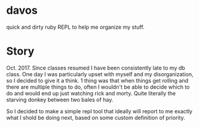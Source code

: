 # davos
quick and dirty ruby REPL to help me organize my stuff.

# Story

Oct. 2017. Since classes resumed I have been consistently late to my db class. One day I was particularly upset with myself and 
my disorganization, so I decided to give it a think. 1 thing was that when things get rolling and there are multiple things to do, often 
I wouldn't be able to decide which to do and would end up just watching rick and morty. Quite literally the starving donkey between two 
bales of hay. 

So I decided to make a simple repl tool that ideally will report to me exactly what I shold be doing next, based on some custom definition
of priority. 
